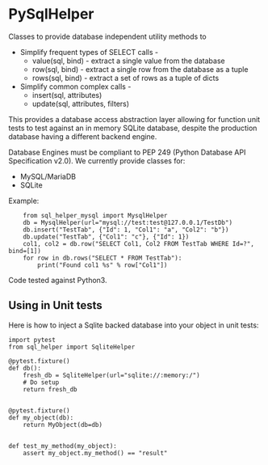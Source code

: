 # PySqlHelper
Classes to provide database independent utility methods to
* Simplify frequent types of SELECT calls -
  * value(sql, bind) - extract a single value from the database
  * row(sql, bind) - extract a single row from the database as a tuple
  * rows(sql, bind) - extract a set of rows as a tuple of dicts
* Simplify common complex calls -
  * insert(sql, attributes)
  * update(sql, attributes, filters)
  
This provides a database access abstraction layer allowing for function
unit tests to test against an in memory SQLite database, despite the production
database having a different backend engine.

Database Engines must be compliant to PEP 249 (Python Database API Specification
v2.0). We currently provide classes for:
* MySQL/MariaDB
* SQLite

Example:
```
    from sql_helper_mysql import MysqlHelper
    db = MysqlHelper(url="mysql://test:test@127.0.0.1/TestDb")
    db.insert("TestTab", {"Id": 1, "Col1": "a", "Col2": "b"})
    db.update("TestTab", {"Col1": "c"}, {"Id": 1})
    col1, col2 = db.row("SELECT Col1, Col2 FROM TestTab WHERE Id=?", bind=[1])
    for row in db.rows("SELECT * FROM TestTab"):
        print("Found col1 %s" % row["Col1"])
```

Code tested against Python3.

## Using in Unit tests
Here is how to inject a Sqlite backed database into your object
in unit tests:
```
import pytest
from sql_helper import SqliteHelper
 
@pytest.fixture()
def db():
    fresh_db = SqliteHelper(url="sqlite://:memory:/")
    # Do setup
    return fresh_db


@pytest.fixture()
def my_object(db):
    return MyObject(db=db)


def test_my_method(my_object):
    assert my_object.my_method() == "result"
```